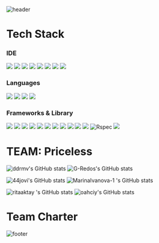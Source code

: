 ![header](https://capsule-render.vercel.app/api?type=waving&color=auto&height=200&section=header&text=PROJECT:%20Acebook&fontSize=90&animation=fadeIn)
# Tech Stack
### IDE
<div align="left">
  <img src="https://img.shields.io/badge/eslint-3A33D1?style=for-the-badge&logo=eslint&logoColor=white"/>
  <img src="https://img.shields.io/badge/GIT-E44C30?style=for-the-badge&logo=git&logoColor=white"/>
  <img src="https://img.shields.io/badge/Postman-FF6C37?style=for-the-badge&logo=Postman&logoColor=white"/> 
  <img src="https://img.shields.io/badge/prettier-1A2C34?style=for-the-badge&logo=prettierlogoColor=F7BA3E"/>
  <img src="https://img.shields.io/badge/Sinatra-black?style=for-the-badge&logo=Sinatra&logoColor=white"/>
  <img src="https://img.shields.io/badge/VIM-%2311AB00.svg?&style=for-the-badge&logo=vim&logoColor=white"/>
  <img src="https://img.shields.io/badge/VSCode-0078D4?style=for-the-badge&logo=visual%20studio%20code&logoColor=white"/>
  <img src="https://img.shields.io/badge/Visual_Studio-5C2D91?style=for-the-badge&logo=visual%20studio&logoColor=white"/>
</div>

### Languages
<div align="left">
  <img src="https://img.shields.io/badge/CSS3-1572B6?style=for-the-badge&logo=css3&logoColor=white"/>
  <img src="https://img.shields.io/badge/HTML5-E34F26?style=for-the-badge&logo=html5&logoColor=white"/>
  <img src="https://img.shields.io/badge/JavaScript-323330?style=for-the-badge&logo=javascript&logoColor=F7DF1E"/>
  <img src="https://img.shields.io/badge/json-5E5C5C?style=for-the-badge&logo=json&logoColor=white"/>
 </div>

### Frameworks & Library
<div align="left">
  <img src="https://img.shields.io/badge/Cypress-17202C?style=for-the-badge&logo=cypress&logoColor=white"/>
  <img src="https://img.shields.io/badge/Express.js-000000?style=for-the-badge&logo=express&logoColor=white"/>
  <img src="https://img.shields.io/badge/Handlebars-black?style=for-the-badge&logo=Handlebars&logoColor=white"/>
  <img src="https://img.shields.io/badge/Heroku-430098?style=for-the-badge&logo=heroku&logoColor=white"/>
  <img src="https://img.shields.io/badge/Jest-C21325?style=for-the-badge&logo=jest&logoColor=white"/>
  <img src="https://img.shields.io/badge/jQuery-0769AD?style=for-the-badge&logo=jquery&logoColor=white"/>
  <img src="https://img.shields.io/badge/Markdown-000000?style=for-the-badge&logo=markdown&logoColor=white"/>
  <img src="https://img.shields.io/badge/MongoDB-4EA94B?style=for-the-badge&logo=mongodb&logoColor=white"/>
  <img src="https://img.shields.io/badge/MySQL-005C84?style=for-the-badge&logo=mysql&logoColor=white"/>
  <img src="https://img.shields.io/badge/Node.js-339933?style=for-the-badge&logo=nodedotjs&logoColor=white"/>
  <img src="https://img.shields.io/badge/npm-CB3837?style=for-the-badge&logo=npm&logoColor=white"/>
  <img src="https://img.shields.io/badge/RSpec-blue?style=for-the-badge&logo=Rspec&logoColor=white" alt="Rspec"/>
  <img src="https://img.shields.io/badge/Sass-CC6699?style=for-the-badge&logo=sass&logoColor=white"/>
</div>


# TEAM: Priceless
![ddrmv's GitHub stats](https://github-readme-stats.vercel.app/api?username=ddrmv&count_private=true&show_icons=true&include_all_commits=true&card_width=300px) ![G-Redos's GitHub stats](https://github-readme-stats.vercel.app/api?username=G-Redos&count_private=true&show_icons=true&include_all_commits=true&card_width=325px)

![44jovi's GitHub stats](https://github-readme-stats.vercel.app/api?username=44jovi&&count_private=true&show_icons=true&include_all_commits=true&card_width=300px) ![MarinaIvanova-1 's GitHub stats](https://github-readme-stats.vercel.app/api?username=MarinaIvanova-1&count_private=true&show_icons=true&include_all_commits=true&card_width=300px) 

![ritaaktay 's GitHub stats](https://github-readme-stats.vercel.app/api?username=ritaaktay&count_private=true&show_icons=true&include_all_commits=true&card_width=300px) ![oahciy's GitHub stats](https://github-readme-stats.vercel.app/api?username=oahciy&count_private=true&show_icons=true&include_all_commits=true&card_width=300px)
 

# Team Charter










![footer](https://capsule-render.vercel.app/api?type=waving&color=auto&height=100&section=footer)
